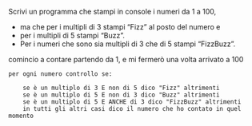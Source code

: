 Scrivi un programma che stampi in console i numeri da 1 a 100,
- ma che per i multipli di 3 stampi “Fizz” al posto del numero e
- per i multipli di 5 stampi “Buzz”.
- Per i numeri che sono sia multipli di 3 che di 5 stampi “FizzBuzz”.


comincio a contare partendo da 1, e mi fermerò una volta arrivato a 100 

    per ogni numero controllo se:

        se è un multiplo di 3 E non di 5 dico "Fizz" altrimenti
        se è un multiplo di 5 E non di 3 dico "Buzz" altrimenti
        se è un multiplo di 5 E ANCHE di 3 dico "FizzBuzz" altrimenti
        in tutti gli altri casi dico il numero che ho contato in quel momento
